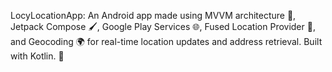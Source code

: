 LocyLocationApp: An Android app made using MVVM architecture 📐, Jetpack Compose 🖌️, Google Play Services 🌐, Fused Location Provider 📍, and Geocoding 🌍 for real-time location updates and address retrieval. Built with Kotlin. 🚀